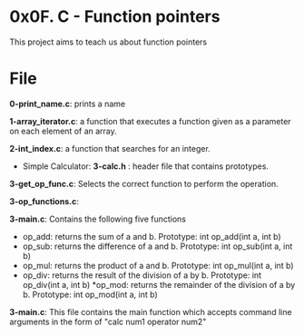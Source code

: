 # 0x0F. C - Function pointers

This project aims to teach us about function pointers

# File

**0-print_name.c**: prints a name

**1-array_iterator.c**: a function that executes a function given as a parameter on each element of an array.

**2-int_index.c**: a function that searches for an integer.

* Simple Calculator:
**3-calc.h** : header file that contains prototypes.

**3-get_op_func.c**: Selects the correct function to perform the operation.

**3-op_functions.c**: 

**3-main.c**: Contains the following five functions
* op_add: returns the sum of a and b. Prototype: int op_add(int a, int b)
* op_sub: returns the difference of a and b. Prototype: int op_sub(int a, int b)
* op_mul: returns the product of a and b. Prototype: int op_mul(int a, int b)
* op_div: returns the result of the division of a by b. Prototype: int op_div(int a, int b)
*op_mod: returns the remainder of the division of a by b. Prototype: int op_mod(int a, int b)

**3-main.c**: This file contains the main function which accepts command line arguments in the form of "calc num1 operator num2"
